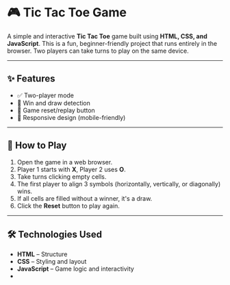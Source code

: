 # 🎮 Tic Tac Toe Game

A simple and interactive **Tic Tac Toe** game built using **HTML, CSS, and JavaScript**. This is a fun, beginner-friendly project that runs entirely in the browser. Two players can take turns to play on the same device.

---

## ✨ Features

- ✅ Two-player mode
- 🧠 Win and draw detection
- 🔄 Game reset/replay button
- 📱 Responsive design (mobile-friendly)

---

## 🚀 How to Play

1. Open the game in a web browser.
2. Player 1 starts with **X**, Player 2 uses **O**.
3. Take turns clicking empty cells.
4. The first player to align 3 symbols (horizontally, vertically, or diagonally) wins.
5. If all cells are filled without a winner, it's a draw.
6. Click the **Reset** button to play again.

---

## 🛠️ Technologies Used

- **HTML** – Structure
- **CSS** – Styling and layout
- **JavaScript** – Game logic and interactivity
- 
